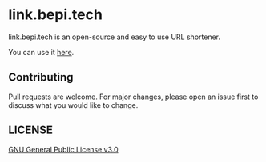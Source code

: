 # link.bepi.tech

link.bepi.tech is an open-source and easy to use URL shortener.

You can use it [here](http://link.bepi.tech/).

## Contributing

Pull requests are welcome. For major changes, please open an issue first to discuss what you would like to change.

## LICENSE

[GNU General Public License v3.0](https://github.com/bepi-tech/link.bepi.tech/blob/master/LICENSE)
